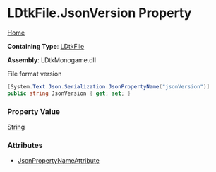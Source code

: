 # LDtkFile\.JsonVersion Property

[Home](../../../README.md)

**Containing Type**: [LDtkFile](../README.md)

**Assembly**: LDtkMonogame\.dll

  
File format version

```csharp
[System.Text.Json.Serialization.JsonPropertyName("jsonVersion")]
public string JsonVersion { get; set; }
```

### Property Value

[String](https://docs.microsoft.com/en-us/dotnet/api/system.string)

### Attributes

* [JsonPropertyNameAttribute](https://docs.microsoft.com/en-us/dotnet/api/system.text.json.serialization.jsonpropertynameattribute)

